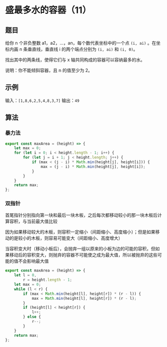 # 盛最多水的容器（11）

## 题目

给你 n 个非负整数 a1，a2，...，an，每个数代表坐标中的一个点 `(i, ai)` 。在坐标内画 n 条垂直线，垂直线 i 的两个端点分别为 `(i, ai)` 和 `(i, 0)`。

找出其中的两条线，使得它们与 x 轴共同构成的容器可以容纳最多的水。

说明：你不能倾斜容器，且 n 的值至少为 2。

## 示例

输入：`[1,8,6,2,5,4,8,3,7]`
输出：`49`

## 算法

### 暴力法

```js
export const maxArea = (height) => {
	let max = 0;
	for (let i = 0; i < height.length - 1; i++) {
		for (let j = i + 1; j < height.length; j++) {
			if (max < (j - i) * Math.min(height[j], height[i])) {
				max = (j - i) * Math.min(height[j], height[i]);
			}
		}
	}
	return max;
};
```

### 双指针

首尾指针分别指向第一块和最后一块木板，之后每次都移动较小的那一块木板后计算容积，与当前最大值比较

因为如果移动较大的木板，则容积一定缩小（间距缩小、高度缩小）；但是如果移动的是较小的木板，则容易可能变大（间距缩小、高度增大）

当容积变大时（移动小板后），会抛弃一组以原来的小板为边的可能的容积，但如果移动后的容积变大，则抛弃的容器不可能使之成为最大值，所以被抛弃的这些可能的值不会影响最大值

```js
export const maxArea = (height) => {
	let l = 0,
		r = height.length - 1;
	let max = 0;
	while (l < r) {
		if (max < Math.min(height[l], height[r]) * (r - l)) {
			max = Math.min(height[l], height[r]) * (r - l);
		}
		if (height[l] < height[r]) {
			l++;
		} else {
			r--;
		}
	}
	return max;
};
```